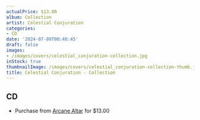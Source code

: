 ```yaml
---
actualPrice: $13.00
album: Collection
artist: Celestial Conjuration
categories:
- CD
date: '2024-07-09T00:40:45'
draft: false
images:
- /images/covers/celestial_conjuration-collection.jpg
inStock: true
thumbnailImage: /images/covers/celestial_conjuration-collection-thumb.jpg
title: Celestial Conjuration - Collection
---
```


## CD
* Purchase from [Arcane Altar](https://arcanealtar.bigcartel.com/product/celestial-conjuration-collection-cd) for $13.00
